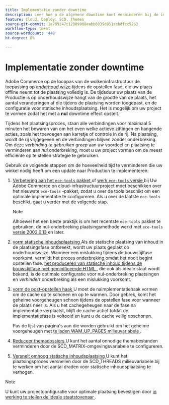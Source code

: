```yaml
---
title: Implementatie zonder downtime
description: Leer hoe u de algemene downtime kunt verminderen bij de implementatie van Adobe Commerce op cloudinfrastructuuroplossingen.
feature: Cloud, Deploy, SCD, Themes
source-git-commit: 1e789247c12009908eabb6039d951acbdfcc9263
workflow-type: tm+mt
source-wordcount: '448'
ht-degree: 0%

---
```


# Implementatie zonder downtime

Adobe Commerce op de looppas van de wolkeninfrastructuur de toepassing op [_onderhoud_ wijze ](https://experienceleague.adobe.com/docs/commerce-operations/configuration-guide/setup/application-modes.html#production-mode) tijdens de opstellen fase, die uw plaats offline neemt tot de plaatsing volledig is. De tijdsduur uw plaats van de Productie is op onderhoudswijze hangt van de grootte van de plaats, het aantal veranderingen af die tijdens de plaatsing worden toegepast, en de configuratie voor statische inhoudsplaatsing. Het is mogelijk om uw project te vormen zodat het met a **nul** downtime effect opstelt.

Tijdens het plaatsingsproces, staan alle verbindingen voor maximaal 5 minuten het bewaren van om het even welke actieve zittingen en hangende acties, zoals het toevoegen aan karretje of controle in de rij. Na plaatsing, wordt de rij vrijgegeven en de verbindingen blijven zonder onderbreking. Om deze _verbinding te gebruiken greep_ aan uw voordeel en plaatsing te verminderen aan _nul_ onderbreking, moet u uw project vormen om de meest efficiënte op te stellen strategie te gebruiken.

Gebruik de volgende stappen om de hoeveelheid tijd te verminderen die uw winkel nodig heeft om een update naar Production te implementeren:

1. [ Verbetering aan het `ece-tools` pakket ](../dev-tools/install-package.md) of [ werk `ece-tools` versie ](../dev-tools/update-package.md) bij
Uw Adobe Commerce on cloud-infrastructuurproject moet beschikken over het nieuwste `ece-tools` -pakket, zodat u over de tools beschikt om een optimale implementatie te configureren. Als u over de laatste `ece-tools` beschikt, gaat u verder met de volgende stap.

   >[!NOTE]
   >
   >Alhoewel het een beste praktijk is om het recentste `ece-tools` pakket te gebruiken, de nul-onderbreking plaatsingsmethode werkt met `ece-tools` [ versie 2002.0.13 ](../release-notes/cloud-release-archive.md#v2002013) en later.

1. [ vorm statische inhoudsplaatsing ](static-content.md)
Als de statische plaatsing van inhoud in de plaatsingsfase ontbreekt, wordt uw plaats geplakt op onderhoudswijze. Wanneer een mislukking tijdens de bouwstijlfase voorkomt, vermijdt het proces onderbreking omdat het nooit begint opstellen fase. [ het produceren van statische inhoud tijdens de bouwstijlfase met geminificeerde HTML ](static-content.md#setting-the-scd-on-build), die ook als ideale staat wordt bekend, is de optimale configuratie voor nul-onderbreking plaatsingen en _verhindert_ onderbreking als een mislukking voorkomt.

1. [ vorm de post-opstellen haak ](../application/hooks-property.md)
U moet de naimplementatiehaak vormen om de cache op te schonen en op te warmen. Door gebrek, komt het geheime voorgeheugen schoon tijdens de opstellen fase voor wanneer de plaats neer is. Als u het cachegeheugen naar de fase na implementatie verplaatst, blijft de cache actief totdat de implementatiefase is voltooid en kunt u de cache veilig opschonen.

   Pas de lijst van pagina&#39;s aan die worden gebruikt om het geheime voorgeheugen met [ te laden WAM_UP_PAGES milieuvariabele ](../environment/variables-post-deploy.md#warmuppages).

1. [ Reduceer themadossiers ](../environment/variables-deploy.md#scdmatrix)
U kunt het aantal onnodige themabestanden verminderen door de SCD\_MATRIX-omgevingsvariabele te configureren.

1. [ Versnelt omhoog statische inhoudsplaatsing ](../environment/variables-deploy.md#scdthreads)
U kunt het plaatsingsproces versnellen door de SCD\_THREADS milieuvariabele bij te werken om het aantal draden voor statische inhoudsplaatsing te verhogen.

>[!NOTE]
>
>U kunt uw projectconfiguratie voor optimale plaatsing bevestigen door [ in werking te stellen de ideale staatstovenaar ](smart-wizards.md#verifying-an-ideal-configuration).
